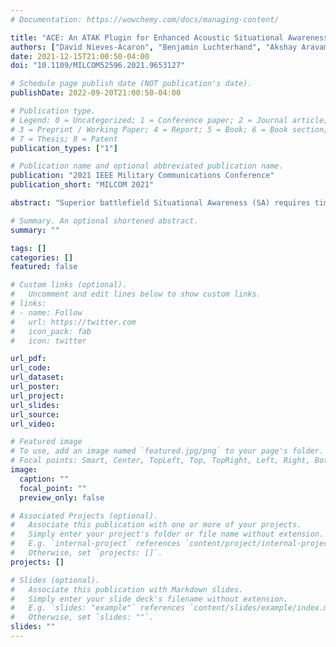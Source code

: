 ```yaml
---
# Documentation: https://wowchemy.com/docs/managing-content/

title: "ACE: An ATAK Plugin for Enhanced Acoustic Situational Awareness at the Edge"
authors: ["David Nieves-Acaron", "Benjamin Luchterhand", "Akshay Aravamudan", "David Elliott", "Steven Wyatt", "Carlos E. Otero", "Luis D. Otero", "Anthony O. Smith", "Adrian M. Peter", "Wesley Jones", "Eric Lam"]
date: 2021-12-15T21:00:50-04:00
doi: "10.1109/MILCOM52596.2021.9653127"

# Schedule page publish date (NOT publication's date).
publishDate: 2022-09-20T21:00:50-04:00

# Publication type.
# Legend: 0 = Uncategorized; 1 = Conference paper; 2 = Journal article;
# 3 = Preprint / Working Paper; 4 = Report; 5 = Book; 6 = Book section;
# 7 = Thesis; 8 = Patent
publication_types: ["1"]

# Publication name and optional abbreviated publication name.
publication: "2021 IEEE Military Communications Conference"
publication_short: "MILCOM 2021"

abstract: "Superior battlefield Situational Awareness (SA) requires timely and coherent integration of various sensor modalities to provide the most complete, real-time picture of in-theater activities. In this work, we introduce Acoustic Classification at the Edge (ACE), an ATAK plugin for improved acoustic SA, to move beyond traditional full-motion video and geospatial data typically employed for SA, and instead focus on acoustic intelligence. Our Android Tactical Awareness Kit (ATAK) plugin is able to perform on-device audio recording, classification, labeling, and autonomous reach-back to the cloud, when available, to enable warfighters to improve SA over time. As part of ACE, we detail a machine learning analytic designed to classify acoustic sources directly at the edge, with a case study on firearm classification. We also detail the cloud infrastructure necessary to support it. This paper describes the application and cloud architecture, in-theater operations, and experimental results after having deployed the plugin on ATAK. Finally, we propose future directions for acoustic classification at the edge based on our findings."

# Summary. An optional shortened abstract.
summary: ""

tags: []
categories: []
featured: false

# Custom links (optional).
#   Uncomment and edit lines below to show custom links.
# links:
# - name: Follow
#   url: https://twitter.com
#   icon_pack: fab
#   icon: twitter

url_pdf:
url_code:
url_dataset:
url_poster:
url_project:
url_slides:
url_source:
url_video:

# Featured image
# To use, add an image named `featured.jpg/png` to your page's folder. 
# Focal points: Smart, Center, TopLeft, Top, TopRight, Left, Right, BottomLeft, Bottom, BottomRight.
image:
  caption: ""
  focal_point: ""
  preview_only: false

# Associated Projects (optional).
#   Associate this publication with one or more of your projects.
#   Simply enter your project's folder or file name without extension.
#   E.g. `internal-project` references `content/project/internal-project/index.md`.
#   Otherwise, set `projects: []`.
projects: []

# Slides (optional).
#   Associate this publication with Markdown slides.
#   Simply enter your slide deck's filename without extension.
#   E.g. `slides: "example"` references `content/slides/example/index.md`.
#   Otherwise, set `slides: ""`.
slides: ""
---
```

